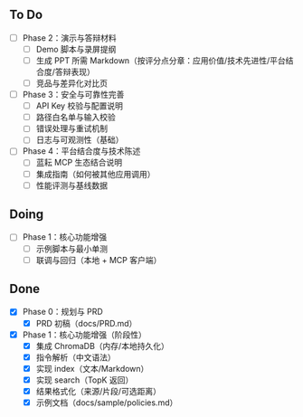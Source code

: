 ## To Do
- [ ] Phase 2：演示与答辩材料
  - [ ] Demo 脚本与录屏提纲
  - [ ] 生成 PPT 所需 Markdown（按评分点分章：应用价值/技术先进性/平台结合度/答辩表现）
  - [ ] 竞品与差异化对比页
- [ ] Phase 3：安全与可靠性完善
  - [ ] API Key 校验与配置说明
  - [ ] 路径白名单与输入校验
  - [ ] 错误处理与重试机制
  - [ ] 日志与可观测性（基础）
- [ ] Phase 4：平台结合度与技术陈述
  - [ ] 蓝耘 MCP 生态结合说明
  - [ ] 集成指南（如何被其他应用调用）
  - [ ] 性能评测与基线数据

## Doing
- [ ] Phase 1：核心功能增强
  - [ ] 示例脚本与最小单测
  - [ ] 联调与回归（本地 + MCP 客户端）

## Done
- [x] Phase 0：规划与 PRD
  - [x] PRD 初稿（docs/PRD.md）
- [x] Phase 1：核心功能增强（阶段性）
  - [x] 集成 ChromaDB（内存/本地持久化）
  - [x] 指令解析（中文语法）
  - [x] 实现 index（文本/Markdown）
  - [x] 实现 search（TopK 返回）
  - [x] 结果格式化（来源/片段/可选距离）
  - [x] 示例文档（docs/sample/policies.md）